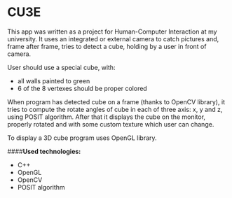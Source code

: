 CU3E
====

This app was written as a project for Human-Computer Interaction at my university. It uses an integrated or external
camera to catch pictures and, frame after frame, tries to detect a cube, holding by a user in front of camera.

User should use a special cube, with:
   * all walls painted to green
   * 6 of the 8 vertexes should be proper colored

When program has detected cube on a frame (thanks to OpenCV library), it tries to compute the rotate angles
of cube in each of three axis: x, y and z, using POSIT algorithm. After that it displays the cube on the monitor,
properly rotated and with some custom texture which user can change.

To display a 3D cube program uses OpenGL library.

####**Used technologies:**
   * C++
   * OpenGL
   * OpenCV
   * POSIT algorithm
